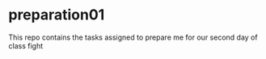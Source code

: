 # preparation01
This repo contains the tasks assigned to prepare me for our second day of class
fight
